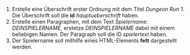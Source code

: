 1. Erstelle eine Überschrift erster Ordnung mit dem Titel *Dungeon Run 1*. Die Überschrift soll die **id** *hauptueberschrift* haben.
2. Erstelle einen Paragraphen, mit dem Text *Spielername: DEINSPIELERNAME*, erstetze *DEINSPIELERNAME* dabei mit einem beliebigen Namen. Der Paragraph soll die ID *spielertext* haben.
3. Der Spielername soll mithilfe eines HTML-Elements **fett** dargestellt werden.